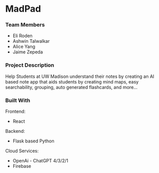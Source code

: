 # MadPad

### Team Members
- Eli Roden
- Ashwin Talwalkar
- Alice Yang
- Jaime Zepeda

### Project Description
Help Students at UW Madison understand their notes by creating an AI based note app that aids students by creating mind maps, easy searchability, grouping, auto generated flashcards, and more…

### Built With
Frontend:
- React

Backend:
- Flask based Python

Cloud Services:
- OpenAi - ChatGPT 4/3/2/1
- Firebase
